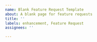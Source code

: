 ```yaml
---
name: Blank Feature Request Template
about: A blank page for feature requests
title: ''
labels: enhancement, Feature Request
assignees: ''

---
```



